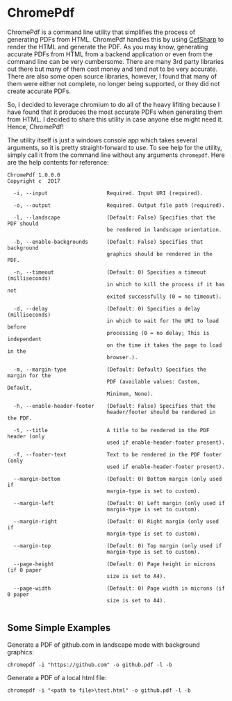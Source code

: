 # ChromePdf

ChromePdf is a command line utility that simplifies the process of generating PDFs from HTML. 
ChromePdf handles this by using [CefSharp](https://github.com/cefsharp/CefSharp) to render the HTML and generate the PDF. 
As you may know, generating accurate PDFs from HTML from a backend application or even from the command line can be very cumbersome. 
There are many 3rd party libraries out there but many of them cost money and tend not to be very accurate. 
There are also some open source libraries, however, I found that many of them were either not complete, no longer being supported, or they 
did not create accurate PDFs. 

So, I decided to leverage chromium to do all of the heavy lifiting because I have found that it 
produces the most accurate PDFs when generating them from HTML. I decided to share this utility in case anyone else might need it. Hence, 
ChromePdf!

The utility itself is just a windows console app which takes several arguments, so it is pretty straight-forward to use. To see help for 
the utility, simply call it from the command line without any arguments `chromepdf`. Here are the help contents for reference:

```
ChromePdf 1.0.0.0
Copyright c  2017

  -i, --input                   Required. Input URI (required).

  -o, --output                  Required. Output file path (required).

  -l, --landscape               (Default: False) Specifies that the PDF should
                                be rendered in landscape orientation.

  -b, --enable-backgrounds      (Default: False) Specifies that background
                                graphics should be rendered in the PDF.

  -n, --timeout                 (Default: 0) Specifies a timeout (milliseconds)
                                in which to kill the process if it has not
                                exited successfully (0 = no timeout).

  -d, --delay                   (Default: 0) Specifies a delay (milliseconds)
                                in which to wait for the URI to load before
                                processing (0 = no delay; This is independent
                                on the time it takes the page to load in the
                                browser.).

  -m, --margin-type             (Default: Default) Specifies the margin for the
                                PDF (available values: Custom, Default,
                                Minimum, None).

  -h, --enable-header-footer    (Default: False) Specifies that the
                                header/footer should be rendered in the PDF.

  -t, --title                   A title to be rendered in the PDF header (only
                                used if enable-header-footer present).

  -f, --footer-text             Text to be rendered in the PDF footer (only
                                used if enable-header-footer present).

  --margin-bottom               (Default: 0) Bottom margin (only used if
                                margin-type is set to custom).

  --margin-left                 (Default: 0) Left margin (only used if
                                margin-type is set to custom).

  --margin-right                (Default: 0) Right margin (only used if
                                margin-type is set to custom).

  --margin-top                  (Default: 0) Top margin (only used if
                                margin-type is set to custom).

  --page-height                 (Default: 0) Page height in microns (if 0 paper
                                size is set to A4).

  --page-width                  (Default: 0) Page width in microns (if 0 paper
                                size is set to A4).                               
                                
```

## Some Simple Examples 

Generate a PDF of github.com in landscape mode with background graphics:
```
chromepdf -i "https://github.com" -o github.pdf -l -b
```

Generate a PDF of a local html file:
```
chromepdf -i "<path to file>\test.html" -o github.pdf -l -b
```








